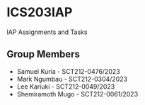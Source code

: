 # ICS203IAP
IAP Assignments and Tasks

## Group Members
- Samuel Kuria - SCT212-0476/2023  
- Mark Ngumbau - SCT212-0304/2023  
- Lee Kariuki - SCT212-0049/2023  
- Shemiramoth Mugo - SCT212-0061/2023  
